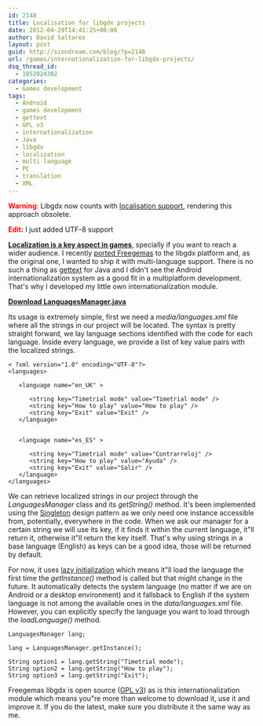 ```yaml
---
id: 2148
title: Localisation for libgdx projects
date: 2012-04-29T14:41:25+00:00
author: David Saltares
layout: post
guid: http://siondream.com/blog/?p=2148
url: /games/internationalization-for-libgdx-projects/
dsq_thread_id:
  - 1852024382
categories:
  - Games development
tags:
  - Android
  - games development
  - gettext
  - GPL v3
  - internationalization
  - Java
  - libgdx
  - localization
  - multi language
  - PC
  - translation
  - XML
---
```


**<span style="color: #ff0000;">Warning</span>**: Libgdx now counts with [localisation support](https://github.com/libgdx/libgdx/wiki/Internationalization-and-Localization), rendering this approach obsolete.

**<span style="color: #ff0000;">Edit</span>:** I just added UTF-8 support

**[Localization is a key aspect in games](http://www.altdevblogaday.com/2012/04/19/localization-notes/)**, specially if you want to reach a wider audience. I recently [ported Freegemas](https://github.com/dsaltares/freegemas-gdx) to the libgdx platform and, as the original one, I wanted to ship it with multi-language support. There is no such a thing as [gettext](http://www.gnu.org/software/gettext/) for Java and I didn't see the Android internationalization system as a good fit in a multiplatform development. That's why I developed my little own internationalization module.

**[Download LanguagesManager.java](https://github.com/dsaltares/freegemas-gdx/blob/master/freegemas/src/com/siondream/freegemas/LanguagesManager.java)**

Its usage is extremely simple, first we need a *media/languages.xml* file where all the strings in our project will be located. The syntax is pretty straight forward, we lay language sections identified with the code for each language. Inside every language, we provide a list of key value pairs with the localized strings.

```
< ?xml version="1.0" encoding="UTF-8"?>
<languages>

   <language name="en_UK" >

      <string key="Timetrial mode" value="Timetrial mode" />
      <string key="How to play" value="How to play" />
      <string key="Exit" value="Exit" />
   </language>


   <language name="es_ES" >

      <string key="Timetrial mode" value="Contrarreloj" />
      <string key="How to play" value="Ayuda" />
      <string key="Exit" value="Salir" />
   </language>
</languages>
```


We can retrieve localized strings in our project through the *LanguagesManager* class and its *getString()* method. It's been implemented using the [Singleton](http://en.wikipedia.org/wiki/Singleton_pattern) design pattern as we only need one instance accessible from, potentially, everywhere in the code. When we ask our manager for a certain string we will use its key, if it finds it within the current language, it"ll return it, otherwise it"ll return the key itself. That's why using strings in a base language (English) as keys can be a good idea, those will be returned by default.

For now, it uses [lazy initialization](http://en.wikipedia.org/wiki/Lazy_initialization) which means it"ll load the language the first time the *getInstance()* method is called but that might change in the future. It automatically detects the system language (no matter if we are on Android or a desktop environment) and it fallsback to English if the system language is not among the available ones in the *data/languages.xml* file. However, you can explicitly specify the language you want to load through the *loadLanguage()* method.

```
LanguagesManager lang;

lang = LanguagesManager.getInstance();

String option1 = lang.getString("Timetrial mode");
String option2 = lang.getString("How to play");
String option3 = lang.getString("Exit");
```


Freegemas libgdx is open source ([GPL v3](http://www.gnu.org/licenses/quick-guide-gplv3.html)) as is this internationalization module which means you"re more than welcome to download it, use it and improve it. If you do the latest, make sure you distribute it the same way as me.
